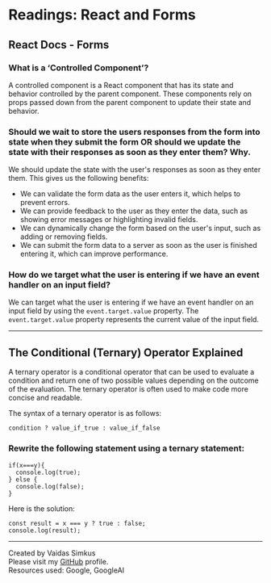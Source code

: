 # Readings: React and Forms

## React Docs - Forms

### What is a ‘Controlled Component’?

A controlled component is a React component that has its state and behavior controlled by the parent component. 
These components rely on props passed down from the parent component to update their state and behavior.

### Should we wait to store the users responses from the form into state when they submit the form OR should we update the state with their responses as soon as they enter them? Why.

We should update the state with the user's responses as soon as they enter them. This gives us the following benefits:

* We can validate the form data as the user enters it, which helps to prevent errors.
* We can provide feedback to the user as they enter the data, such as showing error messages or highlighting invalid fields.
* We can dynamically change the form based on the user's input, such as adding or removing fields.
* We can submit the form data to a server as soon as the user is finished entering it, which can improve performance.

### How do we target what the user is entering if we have an event handler on an input field?

We can target what the user is entering if we have an event handler on an input field by using the `event.target.value` property. The `event.target.value` property represents the current value of the input field.

***

## The Conditional (Ternary) Operator Explained

A ternary operator is a conditional operator that can be used to evaluate a condition and return one of two possible values depending on the outcome of the evaluation. The ternary operator is often used to make code more concise and readable.

The syntax of a ternary operator is as follows:

```
condition ? value_if_true : value_if_false
```

### Rewrite the following statement using a ternary statement:

```
if(x===y){
  console.log(true);
} else {
  console.log(false);
}

```

Here is the solution:

```
const result = x === y ? true : false;
console.log(result);

```

***

Created by Vaidas Simkus  
Please visit my [GitHub](https://github.com/MisterVaidas) profile.  
Resources used: Google, GoogleAI